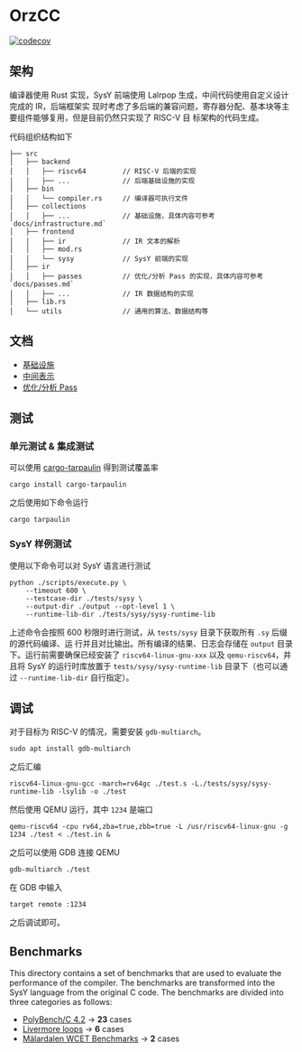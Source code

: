 # OrzCC

[![codecov](https://codecov.io/github/JuniMay/orzcc/graph/badge.svg?token=D7ZMIHWY5O)](https://codecov.io/github/JuniMay/orzcc)

## 架构

编译器使用 Rust 实现，SysY 前端使用 Lalrpop 生成，中间代码使用自定义设计完成的 IR，后端框架实
现时考虑了多后端的兼容问题，寄存器分配、基本块等主要组件能够复用，但是目前仍然只实现了 RISC-V 目
标架构的代码生成。

代码组织结构如下

```plain
├── src
│   ├── backend
│   │   ├── riscv64         // RISC-V 后端的实现
│   │   ├── ...             // 后端基础设施的实现
│   ├── bin
│   │   └── compiler.rs     // 编译器可执行文件
│   ├── collections
│   │   ├── ...             // 基础设施，具体内容可参考 `docs/infrastructure.md`
│   ├── frontend
│   │   ├── ir              // IR 文本的解析
│   │   ├── mod.rs
│   │   └── sysy            // SysY 前端的实现
│   ├── ir
│   │   ├── passes          // 优化/分析 Pass 的实现，具体内容可参考 `docs/passes.md`
│   │   ├── ...             // IR 数据结构的实现
│   ├── lib.rs
│   └── utils               // 通用的算法、数据结构等
```

## 文档

- [基础设施](./docs/infrastructure.md)
- [中间表示](./docs/ir.md)
- [优化/分析 Pass](./docs/passes.md)

## 测试

### 单元测试 & 集成测试

可以使用 [cargo-tarpaulin](https://crates.io/crates/cargo-tarpaulin) 得到测试覆盖率

```shell
cargo install cargo-tarpaulin
```

之后使用如下命令运行

```shell
cargo tarpaulin
```

### SysY 样例测试

使用以下命令可以对 SysY 语言进行测试

```shell
python ./scripts/execute.py \
    --timeout 600 \
    --testcase-dir ./tests/sysy \
    --output-dir ./output --opt-level 1 \
    --runtime-lib-dir ./tests/sysy/sysy-runtime-lib
```

上述命令会按照 600 秒限时进行测试，从 `tests/sysy` 目录下获取所有 `.sy` 后缀的源代码编译、运
行并且对比输出。所有编译的结果、日志会存储在 `output` 目录下。运行前需要确保已经安装了
`riscv64-linux-gnu-xxx` 以及 `qemu-riscv64`，并且将 SysY 的运行时库放置于
`tests/sysy/sysy-runtime-lib` 目录下（也可以通过 `--runtime-lib-dir` 自行指定）。

## 调试

对于目标为 RISC-V 的情况，需要安装 `gdb-multiarch`。

```shell
sudo apt install gdb-multiarch
```

之后汇编

```shell
riscv64-linux-gnu-gcc -march=rv64gc ./test.s -L./tests/sysy/sysy-runtime-lib -lsylib -o ./test
```

然后使用 QEMU 运行，其中 `1234` 是端口

```shell
qemu-riscv64 -cpu rv64,zba=true,zbb=true -L /usr/riscv64-linux-gnu -g 1234 ./test < ./test.in &
```

之后可以使用 GDB 连接 QEMU

```shell
gdb-multiarch ./test
```

在 GDB 中输入

```shell
target remote :1234
```

之后调试即可。

## Benchmarks

This directory contains a set of benchmarks that are used to evaluate the performance of the compiler. The benchmarks are transformed into the SysY language from the original C code. The benchmarks are divided into three categories as follows:

- [PolyBench/C 4.2](https://master.dl.sourceforge.net/project/polybench/polybench-c-4.2.tar.gz?viasf=1) -> **23** cases
- [Livermore loops](https://www.netlib.org/benchmark/livermorec) -> **6** cases
- [Mälardalen WCET Benchmarks](http://www.mrtc.mdh.se/projects/wcet/benchmarks.html) -> **2** cases
